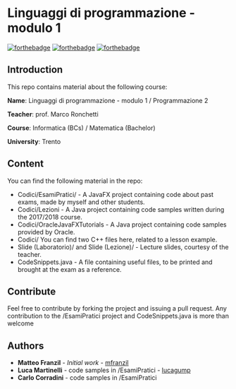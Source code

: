 # Linguaggi di programmazione - modulo 1
[![forthebadge](https://forthebadge.com/images/badges/made-with-c-plus-plus.svg)](https://forthebadge.com) [![forthebadge](https://forthebadge.com/images/badges/made-with-java.svg)](https://forthebadge.com) [![forthebadge](https://forthebadge.com/images/badges/60-percent-of-the-time-works-every-time.svg)](https://forthebadge.com)
## Introduction

This repo contains material about the following course:

**Name**: Linguaggi di programmazione - modulo 1 / Programmazione 2

**Teacher**: prof. Marco Ronchetti

**Course**: Informatica (BCs) / Matematica (Bachelor)

**University**: Trento

## Content
You can find the following material in the repo:
* Codici/EsamiPratici/ - A JavaFX project containing code about past exams, made by myself and other students.
* Codici/Lezioni - A Java project containing code samples written during the 2017/2018 course.
* Codici/OracleJavaFXTutorials - A Java project containing code samples provided by Oracle.
* Codici/ You can find two C++ files here, related to a lesson example.
* Slide (Laboratorio)/ and Slide (Lezione)/ - Lecture slides, courtesy of the teacher.
* CodeSnippets.java - A file containing useful files, to be printed and brought at the exam as a reference.

## Contribute
Feel free to contribute by forking the project and issuing a pull request. Any contribution to the /EsamiPratici project and CodeSnippets.java is more than welcome

## Authors
* **Matteo Franzil** - *Initial work* - [mfranzil](https://github.com/mfranzil)
* **Luca Martinelli** - code samples in /EsamiPratici - [lucagump](https://github.com/lucagump) 
* **Carlo Corradini** - code samples in /EsamiPratici
